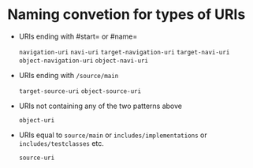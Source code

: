 # Naming convetion for types of URIs

- URIs ending with #start= or #name=

  `navigation-uri`
  `navi-uri`
  `target-navigation-uri`
  `target-navi-uri`
  `object-navigation-uri`
  `object-navi-uri`

- URIs ending with `/source/main`

  `target-source-uri`
  `object-source-uri`

- URIs not containing any of the two patterns above

  `object-uri`

- URIs equal to `source/main` or `includes/implementations` or `includes/testclasses` etc.

  `source-uri`

